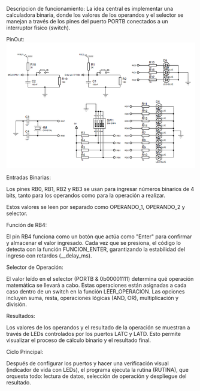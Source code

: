Descripcion de funcionamiento:
La idea central es implementar una calculadora binaria, donde los valores de los operandos y el selector se manejan a través de los pines del puerto PORTB conectados a un interruptor físico (switch).

PinOut: ![PinOut](PinOut.PNG)

Entradas Binarias:

Los pines RB0, RB1, RB2 y RB3 se usan para ingresar números binarios de 4 bits, tanto para los operandos como para la operación a realizar.

Estos valores se leen por separado como OPERANDO_1, OPERANDO_2 y selector.

Función de RB4:

El pin RB4 funciona como un botón que actúa como "Enter" para confirmar y almacenar el valor ingresado. Cada vez que se presiona, el código lo detecta con la función FUNCION_ENTER, garantizando la estabilidad del ingreso con retardos (__delay_ms).

Selector de Operación:

El valor leído en el selector (PORTB & 0b00001111) determina qué operación matemática se llevará a cabo. Estas operaciones están asignadas a cada caso dentro de un switch en la función LEER_OPERACION. Las opciones incluyen suma, resta, operaciones lógicas (AND, OR), multiplicación y división.

Resultados:

Los valores de los operandos y el resultado de la operación se muestran a través de LEDs controlados por los puertos LATC y LATD. Esto permite visualizar el proceso de cálculo binario y el resultado final.

Ciclo Principal:

Después de configurar los puertos y hacer una verificación visual (indicador de vida con LEDs), el programa ejecuta la rutina (RUTINA), que orquesta todo: lectura de datos, selección de operación y despliegue del resultado.
